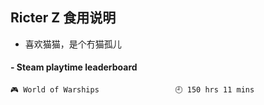 ## Ricter Z 食用说明
- 喜欢猫猫，是个冇猫孤儿

<!-- steam-box start -->
#### - Steam playtime leaderboard
```text
🎮 World of Warships                 🕘 150 hrs 11 mins
```
<!-- Powered by https://github.com/YouEclipse/steam-box . -->
<!-- steam-box end -->
